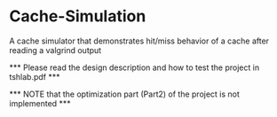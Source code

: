 Cache-Simulation
================

A cache simulator that demonstrates hit/miss behavior of a cache after reading a valgrind output

*** Please read the design description and how to test the project in tshlab.pdf ***

*** NOTE  that the optimization part (Part2) of the project is not implemented ***
